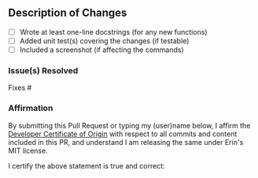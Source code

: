 <!--- Make sure to read the Contributing Guidelines:   --->
<!--- and follow PEP 8 and PEP 257.                    --->

## Description of Changes

* [ ] Wrote at least one-line docstrings (for any new functions)
* [ ] Added unit test(s) covering the changes (if testable)
* [ ] Included a screenshot (if affecting the commands)

<!--- Explain what you've done and why --->




### Issue(s) Resolved

<!--- List the issue(s) below, in the form "Fixes #1234"; one per line --->

Fixes #


### Affirmation

By submitting this Pull Request or typing my (user)name below,
I affirm the [Developer Certificate of Origin](https://developercertificate.org)
with respect to all commits and content included in this PR,
and understand I am releasing the same under Erin's MIT license.

<!--- TYPE YOUR USER/NAME AFTER THE FOLLOWING: --->
I certify the above statement is true and correct:

<!--- Thanks for your help making Erin better for everyone! --->
